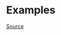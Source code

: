 


# Examples


[Source](http://www.rubydoc.info/gems/rubocop/RuboCop/Cop/Rails/HasManyOrHasOneDependent)
